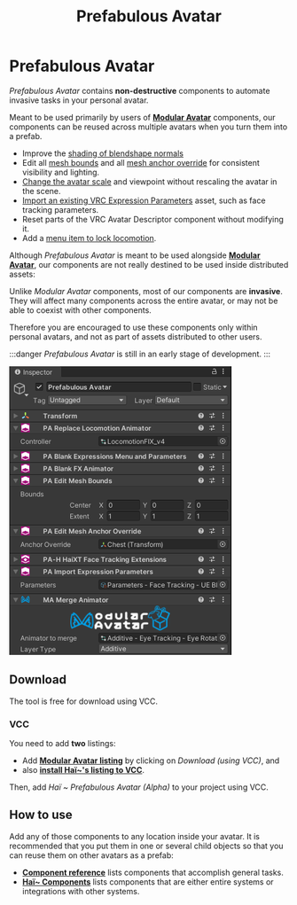 ﻿---
title: Prefabulous Avatar
---

# Prefabulous Avatar

*Prefabulous Avatar* contains **non-destructive** components to automate invasive tasks in your personal avatar.

Meant to be used primarily by users of **[Modular Avatar](https://modular-avatar.nadena.dev/)** components,
our components can be reused across multiple avatars when you turn them into a prefab.

- Improve the [shading of blendshape normals](./prefabulous-avatar/hai-components/recalculate-normals)
- Edit all [mesh bounds](./prefabulous-avatar/component-reference/edit-all-mesh-bounds)
and all [mesh anchor override](./prefabulous-avatar/component-reference/edit-all-mesh-anchor-override) for consistent visibility and lighting.
- [Change the avatar scale](./prefabulous-avatar/component-reference/change-avatar-scale) and viewpoint without rescaling the avatar in the scene.
- [Import an existing VRC Expression Parameters](./prefabulous-avatar/component-reference/import-expression-parameters) asset, such as face tracking parameters.
- Reset parts of the VRC Avatar Descriptor component without modifying it.
- Add a [menu item to lock locomotion](./prefabulous-avatar/hai-components/lock-locomotion-menu-item).

Although *Prefabulous Avatar* is meant to be used alongside **[Modular Avatar](https://modular-avatar.nadena.dev/)**, our components are not
really destined to be used inside distributed assets:

Unlike *Modular Avatar* components, most of our components are **invasive**. They will affect many components across the entire avatar,
or may not be able to coexist with other components.

Therefore you are encouraged to use these components only within personal avatars, and not as part of assets distributed to other users.

:::danger
*Prefabulous Avatar* is still in an early stage of development.
:::

![](img/pvsUzAgoIb.png)

## Download

The tool is free for download using VCC.

### VCC

You need to add **two** listings:

- Add **[Modular Avatar listing](https://modular-avatar.nadena.dev/)** by clicking on *Download (using VCC)*, and
- also **[install Haï~'s listing to VCC](vcc://vpm/addRepo?url=https://hai-vr.github.io/vpm-listing/index.json)**.

Then, add *Haï ~ Prefabulous Avatar (Alpha)* to your project using VCC.

## How to use

Add any of those components to any location inside your avatar. It is recommended that you put them in one or several child objects
so that you can reuse them on other avatars as a prefab:

- **[Component reference](./prefabulous-avatar/component-reference)** lists components that accomplish general tasks.
- **[Haï~ Components](./prefabulous-avatar/hai-components)** lists components that are either entire systems or integrations with other systems.
